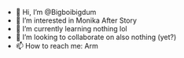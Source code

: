- 👋 Hi, I’m @Bigboibigdum
- 👀 I’m interested in Monika After Story
- 🌱 I’m currently learning nothing lol
- 💞️ I’m looking to collaborate on also nothing (yet?)
- 📫 How to reach me: Arm

<!---
Bigboibigdum/Bigboibigdum is a ✨ special ✨ repository because its `README.md` (this file) appears on your GitHub profile.
You can click the Preview link to take a look at your changes.
--->
